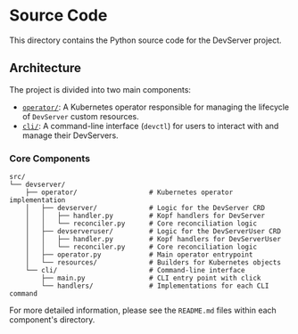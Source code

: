 # Source Code

This directory contains the Python source code for the DevServer project.

## Architecture

The project is divided into two main components:

-   [`operator/`](./operator/README.md): A Kubernetes operator responsible for managing the lifecycle of `DevServer` custom resources.
-   [`cli/`](./cli/README.md): A command-line interface (`devctl`) for users to interact with and manage their DevServers.

### Core Components

```
src/
└── devserver/
    ├── operator/                  # Kubernetes operator implementation
    │   ├── devserver/             # Logic for the DevServer CRD
    │   │   ├── handler.py         # Kopf handlers for DevServer
    │   │   └── reconciler.py      # Core reconciliation logic
    │   ├── devserveruser/         # Logic for the DevServerUser CRD
    │   │   ├── handler.py         # Kopf handlers for DevServerUser
    │   │   └── reconciler.py      # Core reconciliation logic
    │   ├── operator.py            # Main operator entrypoint
    │   └── resources/             # Builders for Kubernetes objects
    └── cli/                       # Command-line interface
        ├── main.py                # CLI entry point with click
        └── handlers/              # Implementations for each CLI command
```

For more detailed information, please see the `README.md` files within each component's directory.
